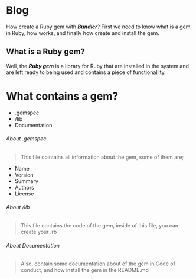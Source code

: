 # Blog

How create a Ruby gem with ***Bundler***?
First we need to know what is a gem in Ruby, how works, and finally how create and install the gem.

## What is a Ruby gem?

Well, the ***Ruby gem*** is a library for Ruby that are installed in the system and are left ready to being used and contains a piece of functionallity. 

# What contains a gem?

* .gemspec
* /lib
* Documentation

###### About .gemspec

> This file cointains all information about the gem, some of them are;
- Name
- Version
- Summary
- Authors
- License

###### About /lib
> This file contains the code of the gem, inside of this file, you can create your .rb

###### About Documentation
> Also, contain some documentation about of the gem in Code of conduct, and how install the gem in the README.md

